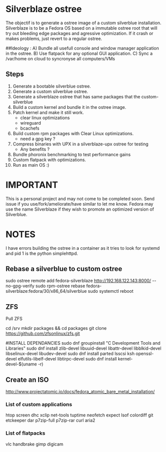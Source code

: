
# Silverblaze ostree
The objectif is to generate a ostree image of a custom silverblue installation.
Silverblaze is to be a Fedora OS based on a immutable ostree root that will try out bleeding edge packages and agressive optimization. If it crash or makes problems, just revert to a regular ostree.

##Ideology :
A) Bundle all usefull console and window manager application in the ostree.
B) Use flatpack for any optional GUI application.
C) Sync a /var/home on cloud to syncronyse all computers/VMs

## Steps
1) Generate a bootable silverblue ostree.
2) Generate a custom silverblue ostree.
3) Generate a silverblaze ostree that has same packages that the custom-silverblue
4) Build a custom kernel and bundle it in the ostree image.
5) Patch kernel and make it still work.
	- clear linux optimizations
	- wireguard
	- bcachefs
6) Build custom rpm packages with Clear Linux optimizations.
	- need a gpg key ?
7) Compress binaries with UPX in a silverblaze-upx ostree for testing
	- Any benefits ?
8) Bundle phoronix benchmarking to test performance gains
9) Custom flatpack with optimizations.
10) Run as main OS :)

# IMPORTANT
This is a personal project and may not come to be completed soon. 
Send issue if you use/fork/ameliorate/have similar to let me know.
Fedora may use the name Silverblaze if they wish to promote an optimized version of Silverblue.

# NOTES
I have errors building the ostree in a container as it tries to look for systemd and pid 1 is the python simplehttpd.


## Rebase a silverblue to custom ostree
sudo ostree remote add fedora-silverblaze http://192.168.122.143:8000/ --no-gpg-verify
sudo rpm-ostree rebase fedora-silverblaze:fedora/30/x86_64/silverblue
sudo systemctl reboot

## ZFS
Pull ZFS

cd /srv
mkdir packages && cd packages
git clone https://github.com/zfsonlinux/zfs.git

#INSTALL DEPENDANCIES
sudo dnf groupinstall "C Development Tools and Libraries"
sudo dnf install zlib-devel libuuid-devel libattr-devel libblkid-devel libselinux-devel libudev-devel
sudo dnf install parted lsscsi ksh openssl-devel elfutils-libelf-devel libtirpc-devel
sudo dnf install kernel-devel-$(uname -r)


## Create an ISO
http://www.projectatomic.io/docs/fedora_atomic_bare_metal_installation/


### List of custom applications 
htop
screen
dhc
xclip
net-tools
tuptime
neofetch
expect
lsof
colordiff
git
etckeeper
dar
p7zip-full
p7zip-rar
curl
aria2



### List of flatpacks
vlc
handbrake
gimp
digicam

